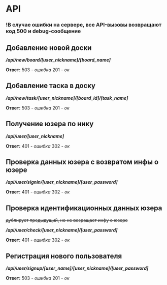 # **API**

### **!В случае ошибки на сервере, все API-вызовы возвращают код 500 и debug-сообщение**

## Добавление новой доски

***/api/new/board/[user_nickname]/[board_name]***

**Ответ:** 503 - *ошибка* 201 - *ок*

## Добавление таска в доску

***/api/new/task/[user_nickname]/[board_id]/[task_name]***

**Ответ:** 503 - *ошибка* 201 - *ок*

## Получение юзера по нику

***/api/user/[user_nickname]***

**Ответ:** 401 - *ошибка* 302 - *ок*

## Проверка данных юзера с возвратом инфы о юзере

***/api/user/signin/[user_nickname]/[user_password]***

**Ответ:** 401 - *ошибка* 302 - *ок*

## Проверка идентификационных данных юзера

~~дублирует предыдущий, но не возращает инфу о юзере~~

***/api/user/check/[user_nickname]/[user_password]***

**Ответ:** 401 - *ошибка* 302 - *ок*

## Регистрация нового пользователя

***/api/user/signup/[user_name]/[user_nickname]/[user_password]***

**Ответ:** 503 - *ошибка* 201 - *ок*

